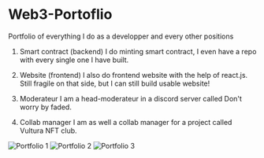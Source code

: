# Web3-Portoflio
Portfolio of everything I do as a developper and every other positions

1.	Smart contract (backend)
I do minting smart contract, I even have a repo with every single one I have built.

2.	Website (frontend)
I also do frontend website with the help of react.js. Still fragile on that side, but I can still build usable website!

3.	Moderateur
I am a head-moderateur in a discord server called Don't worry by faded.

4.	Collab manager
I am as well a collab manager for a project called Vultura NFT club.

![Portfolio 1](https://user-images.githubusercontent.com/113942009/194683840-1844e5e8-9bda-43fc-8e25-a82f1d7baf8d.PNG)
![Portfolio 2](https://user-images.githubusercontent.com/113942009/194683839-d4f190ce-b9e7-424b-a4f8-06e20e3ce7d2.PNG)
![Portfolio 3](https://user-images.githubusercontent.com/113942009/194683841-7ef538d4-812c-4c91-ba18-043c47c10da8.PNG)
